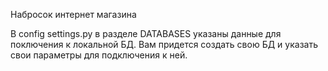 Набросок интернет магазина

В config settings.py в разделе DATABASES указаны данные для поключения к локальной БД. Вам придется создать свою БД и указать свои параметры для подключения к ней.

